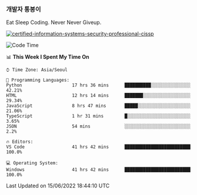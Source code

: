 ### 개발자 통붕이
Eat Sleep Coding.
Never Never Giveup.

[![certified-information-systems-security-professional-cissp](https://user-images.githubusercontent.com/44606727/157613689-acd84ec6-5f8f-4e79-89d9-a8d51f033634.png)](https://www.credly.com/badges/f394a010-85a0-450b-9136-8043af01d71c/public_url)

<!--START_SECTION:waka-->
![Code Time](http://img.shields.io/badge/Code%20Time-0%20secs-blue)

📊 **This Week I Spent My Time On** 

```text
⌚︎ Time Zone: Asia/Seoul

💬 Programming Languages: 
Python                   17 hrs 36 mins      ██████████░░░░░░░░░░░░░░░   42.21% 
HTML                     12 hrs 14 mins      ███████░░░░░░░░░░░░░░░░░░   29.34% 
JavaScript               8 hrs 47 mins       █████░░░░░░░░░░░░░░░░░░░░   21.06% 
TypeScript               1 hr 31 mins        █░░░░░░░░░░░░░░░░░░░░░░░░   3.65% 
JSON                     54 mins             ░░░░░░░░░░░░░░░░░░░░░░░░░   2.2%

🔥 Editors: 
VS Code                  41 hrs 42 mins      █████████████████████████   100.0%

💻 Operating System: 
Windows                  41 hrs 42 mins      █████████████████████████   100.0%

```


 Last Updated on 15/06/2022 18:44:10 UTC
<!--END_SECTION:waka-->
